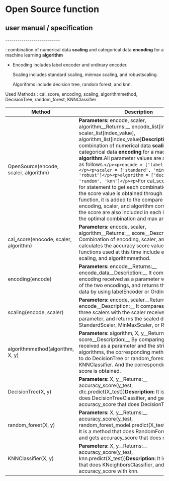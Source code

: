 # Open Source function

## user manual / specification

\---------------------------

: combination of numerical data __scaling__ and categorical data __encoding__ for a machine learning __algorithm__

* Encoding includes label encoder and ordinary encoder.

  Scaling includes standard scaling, minmax scaling, and robustscaling.

  Algorithms include decision tree, random forest, and knn.

Used Methods : cal_score, encoding, scaling, algorithmmethod, DecisionTree, random_forest, KNNClassifier

| __Method__                            | __Description__                                              |
| ------------------------------------- | ------------------------------------------------------------ |
| OpenSource(encode, scaler, algorithm) | __Parameters:__ encode, scaler, algorithm__Returns:__ encode_list[index_value], scaler_list[index_value], algorithm_list[index_value]__Description:__ combination of numerical data __scaling__ and categorical data __encoding__ for a machine learning __algorithm__.All parameter values are a list and are as follows.`</p><p>encode = ['label', 'ordinal']</p><p>scaler = ['standard', 'minmax', 'robust']</p><p>algorithm = ['decision', 'random', 'knn']</p><p>`For cal_score, run a triple for statement to get each combination value.When the score value is obtained through the cal_score function, it is added to the compare list. The encoding, scaler, and algorithm corresponding to the score are also included in each list. After that, the optimal combination and max are found. |
| cal_score(enocode, scaler, algorithm) | __Parameters:__ encode, scaler, algorithm__Returns:__ score__Description:__ Combination of encoding, scaler, and algorithm calculates the accuracy score value. The functions used at this time include encoding, scaling, and algorithmmethod. |
| encoding(encode)                      | __Parameters:__ encode__Returns:__ encode_data__Description:__ It compares the encoding received as a parameter with the string of the two encodings, and returns the encoded data by using labelEncoder or OrdinalEncoder. |
| scaling(encode, scaler)               | __Parameters:__ encode, scaler__Returns:__ encode__Description:__ It compares the string of three scalers with the scaler received as a parameter, and returns the scaled data by using StandardScaler, MinMaxScaler, or RobustScaler. |
| algorithmmethod(algorithm, X, y)      | __Parameters:__ algorithm, X, y__Returns:__ score__Description:__ By comparing the algorithm received as a parameter and the string of three algorithms, the corresponding methods are called to do DecisionTree or random_forest or KNNClassifier. And the corresponding accuracy score is obtained. |
| DecisionTree(X, y)                    | __Parameters:__ X, y__Returns:__ accuracy_score(y_test, dtc.predict(X_test))__Description:__ It is a method that does DecisionTreeClassifier, and gets accuracy_score that does DecisionTree. |
| random_forest(X, y)                   | __Parameters:__ X, y__Returns:__ accuracy_score(y_test, random_forest_model.predict(X_test))__Description:__ It is a method that does RandomForestClassifier, and gets accuracy_score that does random forest. |
| KNNClassifier(X, y)                   | __Parameters:__ X, y__Returns:__ accuracy_score(y_test, knn.predict(X_test))__Description:__ It is a method that does KNeighborsClassifier, and gets accuracy_score with knn. |
